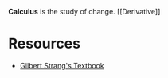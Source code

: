 **Calculus** is the study of change. [[Derivative]]

# Resources

- [Gilbert Strang's Textbook](https://ocw.mit.edu/ans7870/resources/Strang/Edited/Calculus/Calculus.pdf)